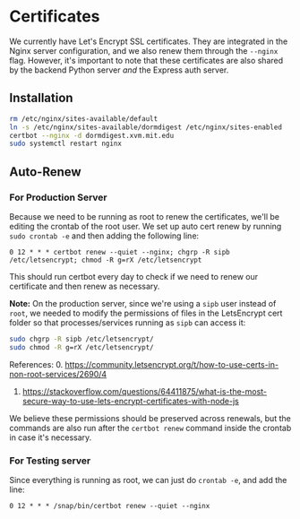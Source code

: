 # Certificates

We currently have Let's Encrypt SSL certificates. They are integrated in the Nginx server configuration, and we also renew them through the `--nginx` flag. However, it's important to note that these certificates are also shared by the backend Python server *and* the Express auth server.

## Installation

```sh
rm /etc/nginx/sites-available/default
ln -s /etc/nginx/sites-available/dormdigest /etc/nginx/sites-enabled
certbot --nginx -d dormdigest.xvm.mit.edu
sudo systemctl restart nginx
```

## Auto-Renew


### For Production Server

Because we need to be running as root to renew the certificates, we'll be editing the crontab of the root user. We set up auto cert renew by running `sudo crontab -e` and then adding the following line:

```text
0 12 * * * certbot renew --quiet --nginx; chgrp -R sipb /etc/letsencrypt; chmod -R g=rX /etc/letsencrypt
```

This should run certbot every day to check if we need to renew our certificate and then renew as necessary. 

**Note:** On the production server, since we're using a `sipb` user instead of `root`, we needed to modify the permissions of files in the LetsEncrypt cert folder so that processes/services running as `sipb` can access it:

```sh
sudo chgrp -R sipb /etc/letsencrypt/
sudo chmod -R g=rX /etc/letsencrypt/
```

References:
0. <https://community.letsencrypt.org/t/how-to-use-certs-in-non-root-services/2690/4>
1. <https://stackoverflow.com/questions/64411875/what-is-the-most-secure-way-to-use-lets-encrypt-certificates-with-node-js>

We believe these permissions should be preserved across renewals, but the commands are also run after the `certbot renew` command inside the crontab in case it's necessary.

### For Testing server

Since everything is running as root, we can just do `crontab -e`, and add the line:

```text
0 12 * * * /snap/bin/certbot renew --quiet --nginx
```